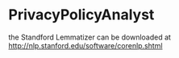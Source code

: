 # PrivacyPolicyAnalyst

the Standford Lemmatizer can be downloaded at 
http://nlp.stanford.edu/software/corenlp.shtml
